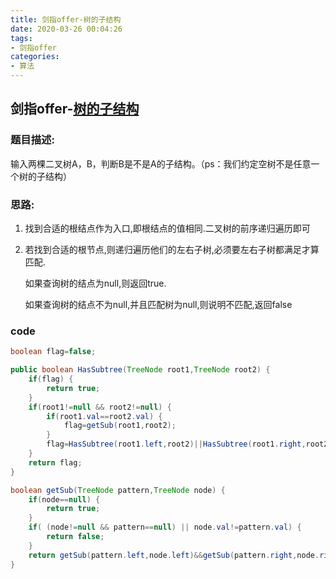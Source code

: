 ```yaml
---
title: 剑指offer-树的子结构
date: 2020-03-26 00:04:26
tags:
- 剑指offer
categories:
- 算法
---
```

## 剑指offer-[树的子结构](https://www.nowcoder.com/practice/6e196c44c7004d15b1610b9afca8bd88?tpId=13&tqId=11170&tPage=1&rp=1&ru=/ta/coding-interviews&qru=/ta/coding-interviews/question-ranking)

### 题目描述:

输入两棵二叉树A，B，判断B是不是A的子结构。（ps：我们约定空树不是任意一个树的子结构）

<!--more-->
### 思路:

 1. 找到合适的根结点作为入口,即根结点的值相同.二叉树的前序递归遍历即可

 2. 若找到合适的根节点,则递归遍历他们的左右子树,必须要左右子树都满足才算匹配.

    如果查询树的结点为null,则返回true.

    如果查询树的结点不为null,并且匹配树为null,则说明不匹配,返回false

### code

```java
boolean flag=false;

public boolean HasSubtree(TreeNode root1,TreeNode root2) {
    if(flag) {
        return true;
    }
    if(root1!=null && root2!=null) {
        if(root1.val==root2.val) {
            flag=getSub(root1,root2);
        }
        flag=HasSubtree(root1.left,root2)||HasSubtree(root1.right,root2);
    }
    return flag;
}

boolean getSub(TreeNode pattern,TreeNode node) {
    if(node==null) {
        return true;
    }
    if( (node!=null && pattern==null) || node.val!=pattern.val) {
        return false;
    }
    return getSub(pattern.left,node.left)&&getSub(pattern.right,node.right);
}
```


